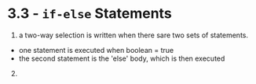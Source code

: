 # 3.3 - `if-else` Statements

1. a two-way selection is written when there sare two sets of statements.
 - one statement is executed when boolean = true
 - the second statement is the 'else' body, which is then executed

2. 